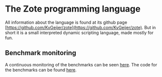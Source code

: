 # The Zote programming language

All information about the language is found at its github page [https://github.com/KvGeijer/zote](https://github.com/KvGeijer/zote). But in short it is a small interpreted dynamic scripting language, made mostly for fun.

## Benchmark monitoring

A continuous monitoring of the benchmarks can be seen [here](https://kvgeijer.github.io/zote/dev/bench/). The code for the benchmarks can be found [here](https://github.com/KvGeijer/zote/tree/main/benches).
